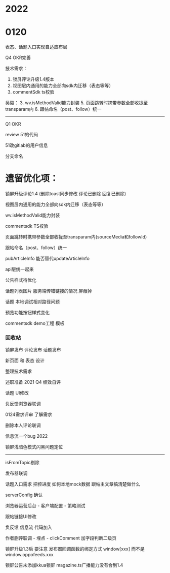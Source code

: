 
# 2022

# 0120

表态、话题入口实现自适应布局

Q4 OKR完善

技术需求：
1. 锁屏评论升级1.4版本
2. 视图层内通用的能力全部向sdk内迁移（表态等等）
3. commentSdk ts校验

吴毅：
3. wv.isMethodValid能力封装
5. 页面跳转时携带参数全部收拢至transparam内
6. 跟帖命名（post、follow）统一

----------------------------
Q1 OKR


review 51的代码

51改gitlab的用户信息

分支命名

# 遗留优化项：
锁屏升级评论1.4 (删除toast同步修改 评论已删除 回复已删除)

视图层内通用的能力全部向sdk内迁移（表态等等）

wv.isMethodValid能力封装

commentsdk TS校验


页面跳转时携带参数全部收拢至transparam内(sourceMedia和followId)

跟帖命名（post、follow）统一

pubArticleInfo 能否替代updateArticleInfo


api层统一起来

公告样式待优化

话题列表图片 服务端传错链接的情况 屏蔽掉

话题 本地调试相对路径问题


预览功能按钮样式变化

commentsdk demo工程 模板


### 回收站


锁屏发布
评论发布
话题发布

新页面 和 表态 设计


整理技术需求

述职准备
2021 Q4 绩效自评

话题 UI修改

负反馈浏览器联调

0124需求评审 了解需求

删除本人评论联调

信息流一个bug
2022

锁屏浅暗色模式闪黑问题定位



-------------------------------------

isFromTopic剔除

发布器联调

话题入口需求 把控进度 如何本地mock数据
跟帖主文章搞清楚做什么

serverConfig 确认

浏览器运营后台 - 客户端配置 -  策略测试


跟帖链接UI修改

负反馈 信息流 代码加入

作者删评联调 - 埋点  - clickComment 加字段判断二级页

锁屏升级1.3后 要注意 发布器回调函数的绑定方式 window[xxx] 而不是window.oppofeeds.xxx

锁屏公告未添加kkua锁屏 magazine.ts广播能力没有合到1.4

<!-- 评论负反馈逻辑新增场景： 无评论且有剩余时自动拉下一刷 -->

<!-- 汇报进度

代码review

新增字段KKUA

重定向白名单问题
评论内无用代码清理

清理todo

dataSource 加到businessTxstension

锁屏bug定位

浏览器新包出现的话题详情页下拉问题

帮新同学 跑起来项目


评论sdk 1.2 向上合并 -->

<!-- 拉一个新分支 关闭话题入口 -->

<!-- browser_cms release/20211206 分支上线
feature/closeTopic common-view分支上线
dev/1.3 common-sdk 分支上线
dev/1.3 common-view 分支上线
dev/1.3 topic-view 分支上线 -->

<!-- 浏览器评论 回复的回复展示问题 -->


<!-- # 本迭代遗留任务
打标UI

文章链接UI -->

<!-- 话题埋点修改 -->


<!-- isfromtopic isfrommessage  和现有sdk耦合 -->

<!-- magazine.ts getConfigValue代码改动

下拉刷新问题 -->

<!-- tab隐藏功能 发布 -->

<!-- styleType 问题 1.5- > 1.4 -->

<!-- 增加三方id -->

<!-- 点赞埋点 -->

<!-- 哥伦布拆解 -->

<!-- query频繁查询公告 -->

<!-- 禁评公告样式 -->

<!-- 首刷显示正在加载回复 -->

<!-- source datasource  修正 -->

<!-- 网易文章是否还需用resourceId作docId -->


<!-- getSource 合并 utils && api && contactNative -->

<!-- 内容详情页评论功能 -->

<!-- 切换tab 加jsapi 作埋点用 -->

<!-- 发评后数目没有同步到话题 -->

<!-- 点赞同步 -->


<!-- 跟帖缺少点赞按钮 -->

<!-- 线上 feedsession穿了30009 timeout -->

<!-- 夜间模式话题tag颜色 -->

<!-- 本话题下tag点击不跳转 -->

<!-- 公告 间距 -->


<!-- 还机器

写表态的方案设计 -->

<!-- 还机申请 -->

<!-- 哥伦布拆解 -->

<!-- 视觉修改 锁屏二级页 -->

<!-- 预览功能 -->

<!-- 预览支持中文 -->

<!-- 公告埋点 -->

<!-- 二级页面提示错误 -->

<!-- 点赞同步异常 -->

<!-- 黑色 -->

<!-- h5 加xlog日志
https://doc.myoas.com/pages/viewpage.action?pageId=94512023 -->

<!-- 话题 videoUrl问题 -->


<!-- 展开文章 底bar状态异常收起 -->

<!-- 广播收发名字不一致 -->


<!-- 话题发布CF链接
https://doc.myoas.com/pages/viewpage.action?pageId=528717645 -->

<!-- 话题正式环境 切换tab保持状态问题 -->



<!-- 二级页面评论同步至一级页面 -->

<!-- 文章不锚评 评论区锚评 -->

<!-- 暗色模式闪白 -->

<!-- 缓存 查询审核状态 source丢失 -->
<!-- 缓存 回复缓存不生效 -->
<!-- 取消点赞取消不了 -->
<!-- 回复内容样式有问题 -->

<!-- 点赞消息进去显示没点赞 -->

<!-- 文章页点话题入口没反应 -->

<!-- getSubReplyList 接口偶先失败 -->

<!-- 消息发版 -->

<!-- browser_cms 走前端发布流程
https://doc.myoas.com/pages/viewpage.action?pageId=525692137 用模板创建文档 抄写 -->

<!-- 浏览器两个bug -->

<!-- 分离两个分支 -->

<!-- comment-common-view  topicUpdate分支与dev/1.3合并 -->

<!-- browser_cms 向release分支合并 -->


<!-- commentStatus 网易新闻 -->


<!-- 消息 -->

<!-- card 显示 -->

<!-- 公告需求发拼接规则 -->


<!-- bizplatform 正式环境配置 -->


<!-- 向下离开评论区后 要隐藏发布器 -->

<!-- 空页面样式  加载失败 加载中 已经做完  有遗留 -->


<!-- 评论页拼接规则 -->

<!-- browser_cms 拉取纯净分支 -->

<!-- browser_cms 代码修改  跳转方法 目前跳转后无法正常回复 -->


<!-- 消息打通 -->

<!-- comment-common-view 代码回归
topic-common-view 代码回归 -->

<!--
biz-platform 代码回归  打包去掉 --combine  云平台 去掉combine
biz-platform 查看是否 -->

<!-- 根据topicId拉列表 -->

<!-- 更新文档 -->

<!-- 发新的url规则 -->

<!-- bId有就带 -->

<!-- 公告功能做完后 要合入1.3 -->


<!-- buildoption name  字段    comment-common-view  fileKey -->

<!-- isFollow -> iF
fromFollow -> rF
followId -> fId
curTopicId -> cTId
topicId -> tId
docTitle -> dTt
新: bId -->

<!-- 对跟帖的评论进行回复 缺少followId和topicTitle -->



<!-- ### topicCard 加限制 6个 -->

<!-- ### 详情页加载更多时 闪白 -->


<!-- # 消息 开发 -->

<!-- # 评论服务迁移 -->


<!-- # tab切换 keep-alive不生效 -->

<!-- # tab切换内容有间隙 空格问题 -->

<!-- # 点赞闪动 -->

<!-- # 跟帖内容换行 -->

<!-- # 话题详情页评论数同步 -->

<!-- # 列表UI 加载全部跟帖 距离 -->

<!-- # 详情页 图片 给兜底颜色 -->

<!-- # 最大号字体时 异常 -->

<!-- # 获取文章评论失败 二级页 -->

<!-- # 夜间模式 > 丢失 -->
